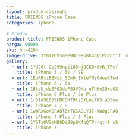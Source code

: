 ```yaml
---
layout: produk-casinghp
title: FRIENDS iPhone Case
categories: iphone

# Produk
product-title: FRIENDS iPhone Case
harga: 90000
sku: hn-4204
image-drive: 1Y6TzOVSmMB9Di98p8K4qQTPrrqtjf_uk
gallery:
  - url: 1Yd20t-Cp299npji0Dnj9CK0kGvR_TPef
    title: iPhone 5 / 5s / SE
  - url: 1EuRRxiBENsx_SOm6jIWleYNjO4uw3Twd
    title: iPhone 6 / 6s
  - url: 1BkzUjdqSPO3daP83VONa-oThHe2DroOS
    title: iPhone 6 Plus / 6s Plus
  - url: 1r5IA5L05EbNCOHT9tjDYLeifKSraD5ww
    title: iPhone 7 / 8
  - url: 1wWRXGoKDPABlZrTKSADLY37-kW8gCFAQ
    title: iPhone 7 Plus / 8 Plus
  - url: 1Y6TzOVSmMB9Di98p8K4qQTPrrqtjf_uk
    title: iPhone X
---
```

